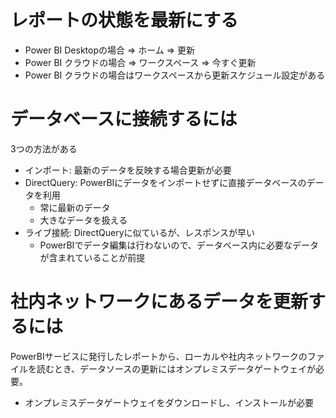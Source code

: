 # レポートの状態を最新にする
* Power BI Desktopの場合 ⇒ ホーム ⇒ 更新
* Power BI クラウドの場合 ⇒ ワークスペース ⇒ 今すぐ更新
* Power BI クラウドの場合はワークスペースから更新スケジュール設定がある

# データベースに接続するには
3つの方法がある

* インポート: 最新のデータを反映する場合更新が必要
* DirectQuery: PowerBIにデータをインポートせずに直接データベースのデータを利用
    * 常に最新のデータ
    * 大きなデータを扱える
* ライブ接続: DirectQueryに似ているが、レスポンスが早い
    * PowerBIでデータ編集は行わないので、データベース内に必要なデータが含まれていることが前提

# 社内ネットワークにあるデータを更新するには
PowerBIサービスに発行したレポートから、ローカルや社内ネットワークのファイルを読むとき、データソースの更新にはオンプレミスデータゲートウェイが必要。

* オンプレミスデータゲートウェイをダウンロードし、インストールが必要
